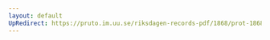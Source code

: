 ```yaml
---
layout: default
UpRedirect: https://pruto.im.uu.se/riksdagen-records-pdf/1868/prot-1868--ak--314/prot-1868--ak--314_032.pdf
---
```


